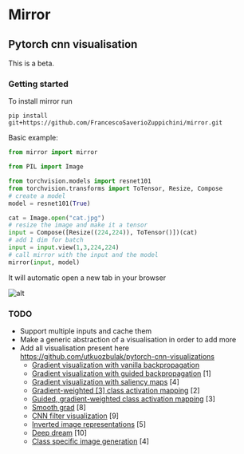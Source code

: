 # Mirror
## Pytorch cnn visualisation

This is a beta.

### Getting started

To install mirror run

```
pip install git+https://github.com/FrancescoSaverioZuppichini/mirror.git
```

Basic example:

```python
from mirror import mirror

from PIL import Image

from torchvision.models import resnet101
from torchvision.transforms import ToTensor, Resize, Compose
# create a model 
model = resnet101(True)

cat = Image.open("cat.jpg")
# resize the image and make it a tensor
input = Compose([Resize((224,224)), ToTensor()])(cat)
# add 1 dim for batch 
input = input.view(1,3,224,224)
# call mirror with the input and the model 
mirror(input, model)
```

It will automatic open a new tab in your browser

![alt]()

### TODO
- Support multiple inputs and cache them
- Make a generic abstraction of a visualisation in order to add more
- Add all visualisation present here https://github.com/utkuozbulak/pytorch-cnn-visualizations
    * [Gradient visualization with vanilla backpropagation](#gradient-visualization)
    * [Gradient visualization with guided backpropagation](#gradient-visualization) [1]
    * [Gradient visualization with saliency maps](#gradient-visualization) [4]
    * [Gradient-weighted [3] class activation mapping](#gradient-visualization) [2] 
    * [Guided, gradient-weighted class activation mapping](#gradient-visualization) [3]
    * [Smooth grad](#smooth-grad) [8]
    * [CNN filter visualization](#convolutional-neural-network-filter-visualization) [9]
    * [Inverted image representations](#inverted-image-representations) [5]
    * [Deep dream](#deep-dream) [10]
    * [Class specific image generation](#class-specific-image-generation) [4]
